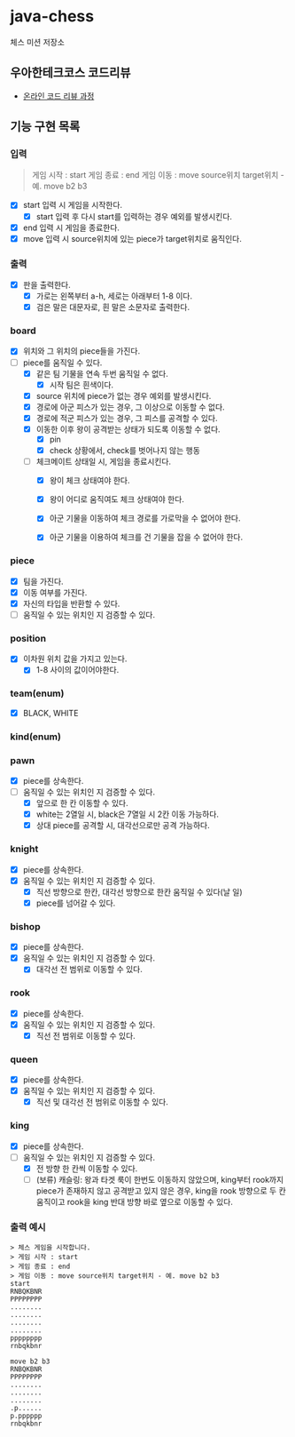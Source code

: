 # java-chess

체스 미션 저장소

## 우아한테크코스 코드리뷰

- [온라인 코드 리뷰 과정](https://github.com/woowacourse/woowacourse-docs/blob/master/maincourse/README.md)

## 기능 구현 목록

### 입력

> 게임 시작 : start
> 게임 종료 : end
> 게임 이동 : move source위치 target위치 - 예. move b2 b3
- [x] start 입력 시 게임을 시작한다.
  - [x] start 입력 후 다시 start를 입력하는 경우 예외를 발생시킨다.
- [x] end 입력 시 게임을 종료한다.
- [x] move 입력 시 source위치에 있는 piece가 target위치로 움직인다.

### 출력
- [x] 판을 출력한다.
    - [x] 가로는 왼쪽부터 a-h, 세로는 아래부터 1-8 이다.
    - [x] 검은 말은 대문자로, 흰 말은 소문자로 출력한다.

### board
- [x] 위치와 그 위치의 piece들을 가진다.
- [ ] piece를 움직일 수 있다.
  - [x] 같은 팀 기물을 연속 두번 움직일 수 없다.
    - [x] 시작 팀은 흰색이다.
  - [x] source 위치에 piece가 없는 경우 예외를 발생시킨다.
  - [x] 경로에 아군 피스가 있는 경우, 그 이상으로 이동할 수 없다.
  - [x] 경로에 적군 피스가 있는 경우, 그 피스를 공격할 수 있다.
  - [x] 이동한 이후 왕이 공격받는 상태가 되도록 이동할 수 없다.
    - [x] pin
    - [x] check 상황에서, check를 벗어나지 않는 행동
  - [ ] 체크메이트 상태일 시, 게임을 종료시킨다.
    - [x] 왕이 체크 상태여야 한다.
    - [x] 왕이 어디로 움직여도 체크 상태여야 한다.
    - [x] 아군 기물을 이동하여 체크 경로를 가로막을 수 없어야 한다.
    - [x] 아군 기물을 이용하여 체크를 건 기물을 잡을 수 없어야 한다.


### piece
- [x] 팀을 가진다.
- [x] 이동 여부를 가진다.
- [x] 자신의 타입을 반환할 수 있다.
- [ ] 움직일 수 있는 위치인 지 검증할 수 있다.

### position
- [x] 이차원 위치 값을 가지고 있는다.
  - [x] 1-8 사이의 값이어야한다.

### team(enum)
- [x] BLACK, WHITE

### kind(enum)

### pawn
- [x] piece를 상속한다.
- [ ] 움직일 수 있는 위치인 지 검증할 수 있다.
  - [x] 앞으로 한 칸 이동할 수 있다.
  - [x] white는 2열일 시, black은 7열일 시 2칸 이동 가능하다.
  - [x] 상대 piece를 공격할 시, 대각선으로만 공격 가능하다. 

### knight
- [x] piece를 상속한다.
- [x] 움직일 수 있는 위치인 지 검증할 수 있다.
  - [x] 직선 방향으로 한칸, 대각선 방향으로 한칸 움직일 수 있다(날 일)
  - [x] piece를 넘어갈 수 있다.

### bishop
- [x] piece를 상속한다.
- [x] 움직일 수 있는 위치인 지 검증할 수 있다.
  - [x] 대각선 전 범위로 이동할 수 있다.

### rook
- [x] piece를 상속한다.
- [x] 움직일 수 있는 위치인 지 검증할 수 있다.
  - [x] 직선 전 범위로 이동할 수 있다.

### queen
- [x] piece를 상속한다.
- [x] 움직일 수 있는 위치인 지 검증할 수 있다.
  - [x] 직선 및 대각선 전 범위로 이동할 수 있다.

### king
- [x] piece를 상속한다.
- [ ] 움직일 수 있는 위치인 지 검증할 수 있다.
  - [x] 전 방향 한 칸씩 이동할 수 있다.
  - [ ] (보류) 캐슬링: 왕과 타겟 룩이 한번도 이동하지 않았으며, king부터 rook까지 piece가 존재하지 않고 공격받고 있지 않은 경우, king을 rook 방향으로 두 칸 움직이고 rook을 king 반대 방향 바로 옆으로 이동할 수 있다.

### 출력 예시

```
> 체스 게임을 시작합니다.
> 게임 시작 : start
> 게임 종료 : end
> 게임 이동 : move source위치 target위치 - 예. move b2 b3
start
RNBQKBNR
PPPPPPPP
........
........
........
........
pppppppp
rnbqkbnr

move b2 b3
RNBQKBNR
PPPPPPPP
........
........
........
.p......
p.pppppp
rnbqkbnr

```
